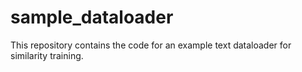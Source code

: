 # sample_dataloader
This repository contains the code for an example text dataloader for similarity training.

